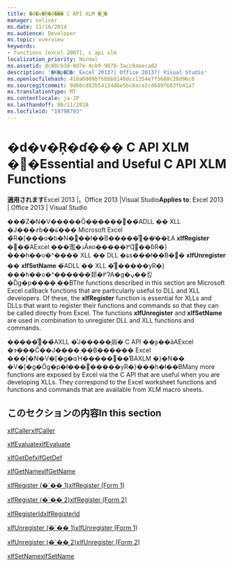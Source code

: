 ```yaml
---
title: �d�v�Ŗ�ɗ��� C API XLM �֐�
manager: soliver
ms.date: 11/16/2014
ms.audience: Developer
ms.topic: overview
keywords:
- functions [excel 2007], c api xlm
localization_priority: Normal
ms.assetid: dc80cb3d-0d7e-4cb9-9870-3acc84eeca82
description: '�K�p�Ώ�: Excel 2013?| Office 2013?| Visual Studio'
ms.openlocfilehash: 410a6009bf6bbb8146dcc1354e7f5688c28d96c6
ms.sourcegitcommit: 9d60cd82b5413446e5bc8ace2cd689f683fb41a7
ms.translationtype: MT
ms.contentlocale: ja-JP
ms.lasthandoff: 06/11/2018
ms.locfileid: "19798793"
---
```

# <a name="essential-and-useful-c-api-xlm-functions"></a><span data-ttu-id="8e6d7-104">�d�v�Ŗ�ɗ��� C API XLM �֐�</span><span class="sxs-lookup"><span data-stu-id="8e6d7-104">Essential and Useful C API XLM Functions</span></span>

 <span data-ttu-id="8e6d7-105">**適用されます**Excel 2013 |。Office 2013 |Visual Studio</span><span class="sxs-lookup"><span data-stu-id="8e6d7-105">**Applies to**: Excel 2013 | Office 2013 | Visual Studio</span></span> 
  
<span data-ttu-id="8e6d7-p101">���̃Z�N�V�����Ő������֐��́ADLL �� XLL �J���҂ɓ��ɕ֗��� Microsoft Excel �̃R�[���o�b�N�֐��ł��B�����̊֐��̒��ŁA **xlfRegister** �֐��́AExcel ���璼�ڌĂяo�����߂Ɋ֐��ƃR�}���h��o�^���� XLL �� DLL �ɕs���ł��B�֐� **xlfUnregister** �� **xlfSetName** �́ADLL �� XLL �̊֐�����уR�}���h��o�^������邽�߂ɁA�g�ݍ��킹�Ďg�p����܂��B</span><span class="sxs-lookup"><span data-stu-id="8e6d7-p101">The functions described in this section are Microsoft Excel callback functions that are particularly useful to DLL and XLL developers. Of these, the **xlfRegister** function is essential for XLLs and DLLs that want to register their functions and commands so that they can be called directly from Excel. The functions **xlfUnregister** and **xlfSetName** are used in combination to unregister DLL and XLL functions and commands.</span></span> 
  
<span data-ttu-id="8e6d7-p102">�����̊֐��́AXLL �̊J�����̖𗧂� C API ��ʂ��āAExcel �ɂ���Č��J����܂��B������ Excel ���[�N�V�[�g�ɑΉ�����֐��ƁAXLM �}�N�� �V�[�g�Ŏg�p�ł���֐�����уR�}���h�ł��B</span><span class="sxs-lookup"><span data-stu-id="8e6d7-p102">Many more functions are exposed by Excel via the C API that are useful when you are developing XLLs. They correspond to the Excel worksheet functions and functions and commands that are available from XLM macro sheets.</span></span>
  
## <a name="in-this-section"></a><span data-ttu-id="8e6d7-111">このセクションの内容</span><span class="sxs-lookup"><span data-stu-id="8e6d7-111">In this section</span></span>

[<span data-ttu-id="8e6d7-112">xlfCaller</span><span class="sxs-lookup"><span data-stu-id="8e6d7-112">xlfCaller</span></span>](xlfcaller.md)
  
[<span data-ttu-id="8e6d7-113">xlfEvaluate</span><span class="sxs-lookup"><span data-stu-id="8e6d7-113">xlfEvaluate</span></span>](xlfevaluate.md)
  
[<span data-ttu-id="8e6d7-114">xlfGetDef</span><span class="sxs-lookup"><span data-stu-id="8e6d7-114">xlfGetDef</span></span>](xlfgetdef.md)
  
[<span data-ttu-id="8e6d7-115">xlfGetName</span><span class="sxs-lookup"><span data-stu-id="8e6d7-115">xlfGetName</span></span>](xlfgetname.md)
  
[<span data-ttu-id="8e6d7-116">xlfRegister (�\`�� 1)</span><span class="sxs-lookup"><span data-stu-id="8e6d7-116">xlfRegister (Form 1)</span></span>](xlfregister-form-1.md)
  
[<span data-ttu-id="8e6d7-117">xlfRegister (�\`�� 2)</span><span class="sxs-lookup"><span data-stu-id="8e6d7-117">xlfRegister (Form 2)</span></span>](xlfregister-form-2.md)
  
[<span data-ttu-id="8e6d7-118">xlfRegisterId</span><span class="sxs-lookup"><span data-stu-id="8e6d7-118">xlfRegisterId</span></span>](xlfregisterid.md)
  
[<span data-ttu-id="8e6d7-119">xlfUnregister (�\`�� 1)</span><span class="sxs-lookup"><span data-stu-id="8e6d7-119">xlfUnregister (Form 1)</span></span>](xlfunregister-form-1.md)
  
[<span data-ttu-id="8e6d7-120">xlfUnregister (�\`�� 2)</span><span class="sxs-lookup"><span data-stu-id="8e6d7-120">xlfUnregister (Form 2)</span></span>](xlfunregister-form-2.md)
  
[<span data-ttu-id="8e6d7-121">xlfSetName</span><span class="sxs-lookup"><span data-stu-id="8e6d7-121">xlfSetName</span></span>](xlfsetname.md)
  

